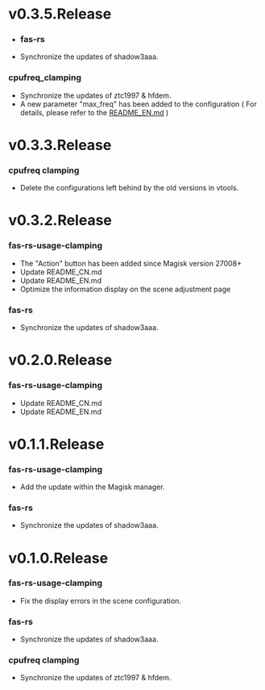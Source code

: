 # v0.3.5.Release
- ### fas-rs
- Synchronize the updates of shadow3aaa.
### cpufreq_clamping
- Synchronize the updates of ztc1997 & hfdem.
- A new parameter "max_freq" has been added to the configuration ( For details, please refer to the [README_EN.md](https://github.com/suiyuanlixin/fas-rs-usage-clamping/blob/main/README_EN.md#parameter-of-cpufreq_clamping-config-description) )
# v0.3.3.Release
### cpufreq clamping
- Delete the configurations left behind by the old versions in vtools.
# v0.3.2.Release
### fas-rs-usage-clamping
- The "Action" button has been added since Magisk version 27008+
- Update README_CN.md
- Update README_EN.md
- Optimize the information display on the scene adjustment page
### fas-rs
- Synchronize the updates of shadow3aaa.
# v0.2.0.Release
### fas-rs-usage-clamping
- Update README_CN.md
- Update README_EN.md
# v0.1.1.Release
### fas-rs-usage-clamping
- Add the update within the Magisk manager.
### fas-rs
- Synchronize the updates of shadow3aaa.
# v0.1.0.Release
### fas-rs-usage-clamping
- Fix the display errors in the scene configuration.
### fas-rs
- Synchronize the updates of shadow3aaa.
### cpufreq clamping
- Synchronize the updates of ztc1997 & hfdem.
